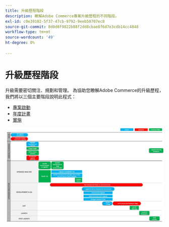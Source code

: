 ```yaml
---
title: 升級歷程階段
description: 瞭解Adobe Commerce專案升級歷程的不同階段。
exl-id: c0e39102-5f37-47cb-9792-9eeb50707ec8
source-git-commit: 8d0d8f9822b88f2dd8cbae8f6d7e3cdb14cc4848
workflow-type: tm+mt
source-wordcount: '49'
ht-degree: 0%

---
```


# 升級歷程階段

升級需要密切關注、規劃和管理。 為協助您瞭解Adobe Commerce的升級歷程，我們將以三個主要階段說明此程式：

- [專案啟動](project-launch.md)
- [年度計畫](annual-planning.md)
- [實施](implementation.md)

![](../../assets/upgrade-guide/upgrade-journey-phases.svg)
